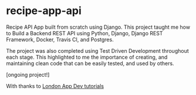 # recipe-app-api

Recipe API App built from scratch using Django. This project taught me how to Build a Backend REST API using Python, Django, Django REST Framework, Docker, Travis CI, and Postgres. 

The project was also completed using Test Driven Development throughout each stage. This highlighted to me the importance of creating, and maintaining clean code that can be easily tested, and used by others.

[ongoing project!]

With thanks to [London App Dev tutorials](https://londonappdeveloper.com/)
